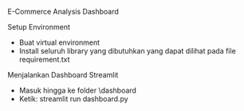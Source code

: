 E-Commerce Analysis Dashboard

Setup Environment
- Buat virtual environment
- Install seluruh library yang dibutuhkan yang dapat dilihat pada file requirement.txt

Menjalankan Dashboard Streamlit
- Masuk hingga ke folder \dashboard
- Ketik: streamlit run dashboard.py